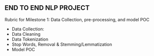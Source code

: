 ## END TO END NLP PROJECT

Rubric for Milestone 1: Data Collection, pre-processing, and model POC
- Data Collection: 
- Data Cleaning 
- Data Tokenization
- Stop Words, Removal & Stemming/Lemmatization
- Model POC